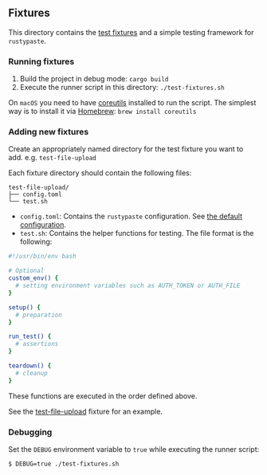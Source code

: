 ## Fixtures

This directory contains the [test fixtures](https://en.wikipedia.org/wiki/Test_fixture) and a simple testing framework for `rustypaste`.

### Running fixtures

1. Build the project in debug mode: `cargo build`
2. Execute the runner script in this directory: `./test-fixtures.sh`

On `macOS` you need to have [coreutils](https://www.gnu.org/software/coreutils/) installed to run the script.
The simplest way is to install it via [Homebrew](https://brew.sh/): `brew install coreutils`

### Adding new fixtures

Create an appropriately named directory for the test fixture you want to add. e.g. `test-file-upload`

Each fixture directory should contain the following files:

```
test-file-upload/
├── config.toml
└── test.sh
```

- `config.toml`: Contains the `rustypaste` configuration. See [the default configuration](../config.toml).
- `test.sh`: Contains the helper functions for testing. The file format is the following:

```sh
#!/usr/bin/env bash

# Optional
custom_env() {
  # setting environment variables such as AUTH_TOKEN or AUTH_FILE
}

setup() {
  # preparation
}

run_test() {
  # assertions
}

teardown() {
  # cleanup
}
```

These functions are executed in the order defined above.

See the [test-file-upload](./test-file-upload/test.sh) fixture for an example.

### Debugging

Set the `DEBUG` environment variable to `true` while executing the runner script:

```sh
$ DEBUG=true ./test-fixtures.sh
```
